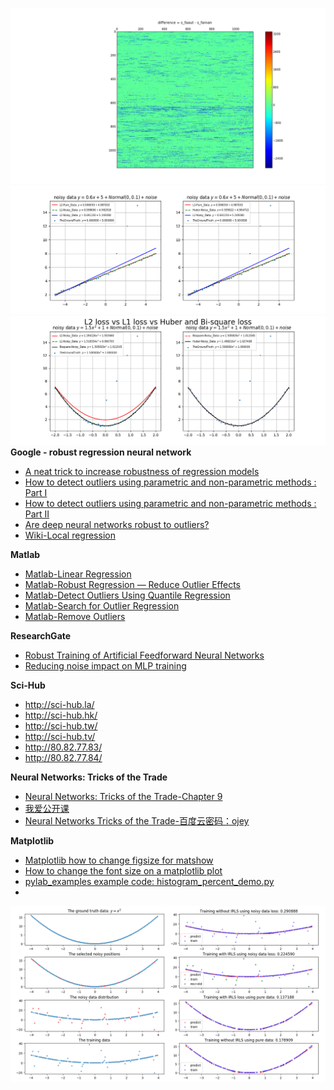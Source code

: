![diff](y_difference.png)
![diff](hb1.png)
![diff](hb2.png)
**Google - robust regression neural network**
- [A neat trick to increase robustness of regression models](https://clevertap.com/blog/a-neat-trick-to-increase-robustness-of-regression-models/)
- [How to detect outliers using parametric and non-parametric methods : Part I](https://clevertap.com/blog/how-to-detect-outliers-using-parametric-methods-and-non-parametric-methods/?utm_source=ref_article_l1)
- [How to detect outliers using parametric and non-parametric methods : Part II](https://clevertap.com/blog/how-to-detect-outliers-using-parametric-and-non-parametric-methods-part-ii/?utm_source=ref_article_l1)
- [Are deep neural networks robust to outliers?](https://stats.stackexchange.com/questions/287046/are-deep-neural-networks-robust-to-outliers)
- [Wiki-Local regression](https://en.wikipedia.org/wiki/Local_regression)

**Matlab**
- [Matlab-Linear Regression](https://cn.mathworks.com/help/stats/linear-regression-model-workflow.html)
- [Matlab-Robust Regression — Reduce Outlier Effects](https://cn.mathworks.com/help/stats/robust-regression-reduce-outlier-effects.html?searchHighlight=outlier%20regression&s_tid=doc_srchtitle)
- [Matlab-Detect Outliers Using Quantile Regression](https://cn.mathworks.com/help/stats/outlier-detection-using-quantile-regression.html?searchHighlight=outlier&s_tid=doc_srchtitle)
- [Matlab-Search for Outlier Regression](https://cn.mathworks.com/help/search.html?submitsearch=&qdoc=outlier+regression)
- [Matlab-Remove Outliers](https://cn.mathworks.com/help/curvefit/removing-outliers.html?searchHighlight=outlier&s_tid=doc_srchtitle)

**ResearchGate**
- [Robust Training of Artificial Feedforward Neural Networks](https://www.researchgate.net/publication/225732703_Robust_Training_of_Artificial_Feedforward_Neural_Networks)
- [Reducing noise impact on MLP training](https://www.researchgate.net/publication/275645667_Reducing_noise_impact_on_MLP_training)

**Sci-Hub**
- http://sci-hub.la/
- http://sci-hub.hk/
- http://sci-hub.tw/
- http://sci-hub.tv/
- http://80.82.77.83/
- http://80.82.77.84/

**Neural Networks: Tricks of the Trade**
- [Neural Networks: Tricks of the Trade-Chapter 9](http://www.bookmetrix.com/detail/chapter/d13b2b32-9ce1-4ed2-9585-c1f5b8b81040#downloads)
- [我爱公开课](http://52opencourse.com/1156/neural-networks-tricks-of-the-trade)
- [Neural Networks Tricks of the Trade-百度云密码：ojey](http://pan.baidu.com/s/1sjx1jsx )

**Matplotlib**
- [Matplotlib how to change figsize for matshow](https://stackoverflow.com/questions/43021762/matplotlib-how-to-change-figsize-for-matshow)
- [How to change the font size on a matplotlib plot](https://stackoverflow.com/questions/3899980/how-to-change-the-font-size-on-a-matplotlib-plot)
- [pylab_examples example code: histogram_percent_demo.py](https://matplotlib.org/examples/pylab_examples/histogram_percent_demo.html)
- []()


![result](regression_result.png)

